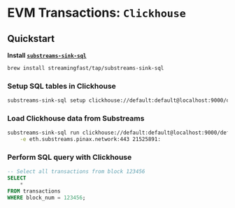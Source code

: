 # EVM Transactions: `Clickhouse`

## Quickstart

**Install [`substreams-sink-sql`](https://github.com/streamingfast/substreams-sink-sql)**

```bash
brew install streamingfast/tap/substreams-sink-sql
```

### Setup SQL tables in Clickhouse

```bash
substreams-sink-sql setup clickhouse://default:default@localhost:9000/default substreams.yaml
```

### Load Clickhouse data from Substreams

```bash
substreams-sink-sql run clickhouse://default:default@localhost:9000/default substreams.yaml \
    -e eth.substreams.pinax.network:443 21525891:
```

### Perform SQL query with Clickhouse

```sql
-- Select all transactions from block 123456
SELECT
    *
FROM transactions
WHERE block_num = 123456;
```
